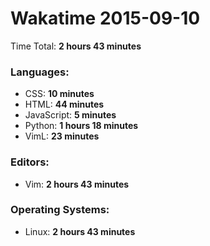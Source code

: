# Wakatime 2015-09-10

Time Total: **2 hours 43 minutes**

### Languages:
- CSS: **10 minutes** 
- HTML: **44 minutes** 
- JavaScript: **5 minutes** 
- Python: **1 hours 18 minutes** 
- VimL: **23 minutes** 

### Editors:
- Vim: **2 hours 43 minutes** 

### Operating Systems:
- Linux: **2 hours 43 minutes** 

